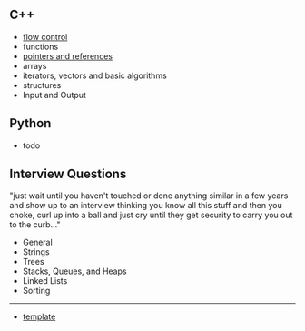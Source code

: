 ## C++
- [flow control](https://frainfreeze.github.io/studying/practice/cpp-flow-control.html)
- functions
- [pointers and references](https://frainfreeze.github.io/studying/practice/cpp-pointers.html)
- arrays
- iterators, vectors and basic algorithms
- structures
- Input and Output

## Python
- todo

## Interview Questions
"just wait until you haven't touched or done anything similar in a few years and show up to an interview thinking you know all this stuff and then you choke, curl up into a ball and just cry until they get security to carry you out to the curb..."
- General
- Strings
- Trees
- Stacks, Queues, and Heaps
- Linked Lists
- Sorting


--------
- [template](https://frainfreeze.github.io/studying/practice/template.html)